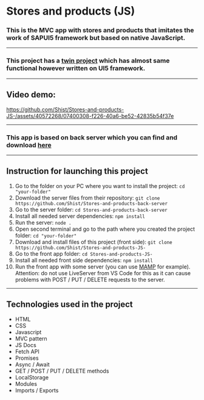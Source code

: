 # Stores and products (JS)

### This is the MVC app with stores and products that imitates the work of SAPUI5 framework but based on native JavaScript.

---

### This project has a [twin project](https://github.com/Shist/Stores-and-products-UI5-) which has almost same functional however written on UI5 framework.

---

## Video demo:

https://github.com/Shist/Stores-and-products-JS-/assets/40572268/07400308-f226-40a6-be52-42835b54f37e

---

### This app is based on back server which you can find and download [here](https://github.com/Shist/Stores-and-products-back-server)

---

## Instruction for launching this project

1. Go to the folder on your PC where you want to install the project:
   `cd "your-folder"`
1. Download the server files from their repository:
   `git clone https://github.com/Shist/Stores-and-products-back-server`
1. Go to the server folder:
   `cd Stores-and-products-back-server`
1. Install all needed server dependencies:
   `npm install`
1. Run the server:
   `node .`
1. Open second terminal and go to the path where you created the project folder:
    `cd "your-folder"`
1. Download and install files of this project (front side):
   `git clone https://github.com/Shist/Stores-and-products-JS-`
1. Go to the front app folder:
   `cd Stores-and-products-JS-`
1. Install all needed front side dependencies:
   `npm install`
1. Run the front app with some server (you can use [MAMP](https://www.mamp.info/en/windows/) for example). Attention: do not use LiveServer from VS Code for this as it can cause problems with POST / PUT / DELETE requests to the server.

---

## Technologies used in the project

- HTML
- CSS
- Javascript
- MVC pattern
- JS Docs
- Fetch API
- Promises
- Async / Await
- GET / POST / PUT / DELETE methods
- LocalStorage
- Modules
- Imports / Exports
